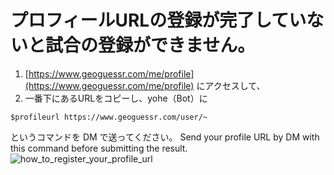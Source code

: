 # プロフィールURLの登録が完了していないと試合の登録ができません。
1. [https://www.geoguessr.com/me/profile](https://www.geoguessr.com/me/profile) にアクセスして、
2. 一番下にあるURLをコピーし、yohe（Bot）に
```
$profileurl https://www.geoguessr.com/user/~
```
というコマンドを DM で送ってください。
Send your profile URL by DM with this command before submitting the result.
![how_to_register_your_profile_url](https://midoika.github.io/Guess_Lounge/how_to_register_your_profile_url/how_to_copy_geoguessr_profile_url.gif "サンプル")
